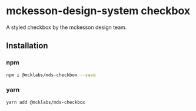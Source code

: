 # mckesson-design-system checkbox
A styled checkbox by the mckesson design team.

## Installation

### npm
```bash
npm i @mcklabs/mds-checkbox --save
```

### yarn
```bash
yarn add @mcklabs/mds-checkbox
```